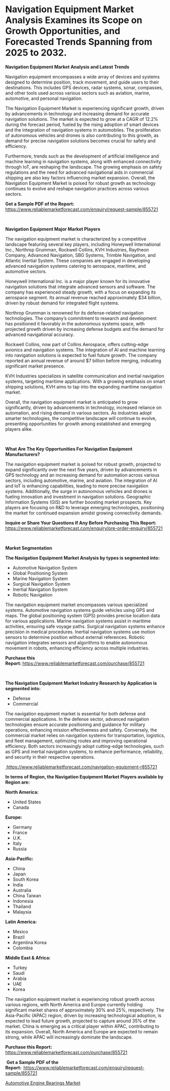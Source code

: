 <p><h1>Navigation Equipment Market Analysis Examines its Scope on Growth Opportunities, and Forecasted Trends Spanning from 2025 to 2032.</h1></p><p><strong>Navigation Equipment Market Analysis and Latest Trends</strong></p>
<p><p>Navigation equipment encompasses a wide array of devices and systems designed to determine position, track movement, and guide users to their destinations. This includes GPS devices, radar systems, sonar, compasses, and other tools used across various sectors such as aviation, marine, automotive, and personal navigation.</p><p>The Navigation Equipment Market is experiencing significant growth, driven by advancements in technology and increasing demand for accurate navigation solutions. The market is expected to grow at a CAGR of 12.2% during the forecast period, fueled by the rising adoption of smart devices and the integration of navigation systems in automobiles. The proliferation of autonomous vehicles and drones is also contributing to this growth, as demand for precise navigation solutions becomes crucial for safety and efficiency.</p><p>Furthermore, trends such as the development of artificial intelligence and machine learning in navigation systems, along with enhanced connectivity through IoT, are reshaping the landscape. The growing emphasis on safety regulations and the need for advanced navigational aids in commercial shipping are also key factors influencing market expansion. Overall, the Navigation Equipment Market is poised for robust growth as technology continues to evolve and reshape navigation practices across various sectors.</p></p>
<p><strong>Get a Sample PDF of the Report:&nbsp;</strong> <a href="https://www.reliablemarketforecast.com/enquiry/request-sample/855721?utm_campaign=3521&utm_medium=2&utm_source=Github&utm_content=ia&utm_term=30032025&utm_id=navigation-equipment">https://www.reliablemarketforecast.com/enquiry/request-sample/855721</a></p>
<p>&nbsp;</p>
<p><strong>Navigation Equipment Major Market Players</strong></p>
<p><p>The navigation equipment market is characterized by a competitive landscape featuring several key players, including Honeywell International Inc., Northrop Grumman, Rockwell Collins, KVH Industries, Raytheon Company, Advanced Navigation, SBG Systems, Trimble Navigation, and Atlantic Inertial System. These companies are engaged in developing advanced navigation systems catering to aerospace, maritime, and automotive sectors.</p><p>Honeywell International Inc. is a major player known for its innovative navigation solutions that integrate advanced sensors and software. The company has experienced steady growth, with a focus on expanding its aerospace segment. Its annual revenue reached approximately $34 billion, driven by robust demand for integrated flight systems.</p><p>Northrop Grumman is renowned for its defense-related navigation technologies. The company’s commitment to research and development has positioned it favorably in the autonomous systems space, with projected growth driven by increasing defense budgets and the demand for advanced navigational accuracy.</p><p>Rockwell Collins, now part of Collins Aerospace, offers cutting-edge avionics and navigation systems. The integration of AI and machine learning into navigation solutions is expected to fuel future growth. The company reported an annual revenue of around $7 billion before merging, indicating significant market presence.</p><p>KVH Industries specializes in satellite communication and inertial navigation systems, targeting maritime applications. With a growing emphasis on smart shipping solutions, KVH aims to tap into the expanding maritime navigation market.</p><p>Overall, the navigation equipment market is anticipated to grow significantly, driven by advancements in technology, increased reliance on automation, and rising demand in various sectors. As industries adopt smarter technologies, the competitive landscape will continue to evolve, presenting opportunities for growth among established and emerging players alike.</p></p>
<p>&nbsp;</p>
<p><strong>What Are The Key Opportunities For Navigation Equipment Manufacturers?</strong></p>
<p><p>The navigation equipment market is poised for robust growth, projected to expand significantly over the next five years, driven by advancements in GPS technology and an increasing demand for automation across various sectors, including automotive, marine, and aviation. The integration of AI and IoT is enhancing capabilities, leading to more precise navigation systems. Additionally, the surge in autonomous vehicles and drones is fueling innovation and investment in navigation solutions. Geographic Information Systems (GIS) are further boosting market prospects. Key players are focusing on R&D to leverage emerging technologies, positioning the market for continued expansion amidst growing connectivity demands.</p></p>
<p><strong>Inquire or Share Your Questions If Any Before Purchasing This Report:</strong> <a href="https://www.reliablemarketforecast.com/enquiry/pre-order-enquiry/855721?utm_campaign=3521&utm_medium=2&utm_source=Github&utm_content=ia&utm_term=30032025&utm_id=navigation-equipment">https://www.reliablemarketforecast.com/enquiry/pre-order-enquiry/855721</a></p>
<p>&nbsp;</p>
<p><strong>Market Segmentation</strong></p>
<p><strong>The Navigation Equipment Market Analysis by types is segmented into:</strong></p>
<p><ul><li>Automotive Navigation System</li><li>Global Positioning System</li><li>Marine Navigation System</li><li>Surgical Navigation System</li><li>Inertial Navigation System</li><li>Robotic Navigation</li></ul></p>
<p><p>The navigation equipment market encompasses various specialized systems. Automotive navigation systems guide vehicles using GPS and maps. The global positioning system (GPS) provides precise location data for various applications. Marine navigation systems assist in maritime activities, ensuring safe voyage paths. Surgical navigation systems enhance precision in medical procedures. Inertial navigation systems use motion sensors to determine position without external references. Robotic navigation integrates sensors and algorithms to enable autonomous movement in robots, enhancing efficiency across multiple industries.</p></p>
<p><strong>Purchase this Report:&nbsp;</strong><a href="https://www.reliablemarketforecast.com/purchase/855721?utm_campaign=3521&utm_medium=2&utm_source=Github&utm_content=ia&utm_term=30032025&utm_id=navigation-equipment">https://www.reliablemarketforecast.com/purchase/855721</a></p>
<p>&nbsp;</p>
<p><strong>The Navigation Equipment Market Industry Research by Application is segmented into:</strong></p>
<p><ul><li>Defense</li><li>Commercial</li></ul></p>
<p><p>The navigation equipment market is essential for both defense and commercial applications. In the defense sector, advanced navigation technologies ensure accurate positioning and guidance for military operations, enhancing mission effectiveness and safety. Conversely, the commercial market relies on navigation systems for transportation, logistics, and fleet management, optimizing routes and improving operational efficiency. Both sectors increasingly adopt cutting-edge technologies, such as GPS and inertial navigation systems, to enhance performance, reliability, and security in their respective operations.</p></p>
<p><a href="https://www.reliablemarketforecast.com/navigation-equipment-r855721?utm_campaign=3521&utm_medium=2&utm_source=Github&utm_content=ia&utm_term=30032025&utm_id=navigation-equipment">&nbsp;https://www.reliablemarketforecast.com/navigation-equipment-r855721</a></p>
<p><strong>In terms of Region, the Navigation Equipment Market Players available by Region are:</strong></p>
<p>
    <p> <strong> North America: </strong>
        <ul>
            <li>United States</li>
            <li>Canada</li>
        </ul>
        </p> 
    <p> <strong> Europe: </strong>
        <ul>
            <li>Germany</li>
            <li>France</li>
            <li>U.K.</li>
            <li>Italy</li>
            <li>Russia</li>
        </ul>
        </p> 
    <p> <strong> Asia-Pacific: </strong>
        <ul>
            <li>China</li>
            <li>Japan</li>
            <li>South Korea</li>
            <li>India</li>
            <li>Australia</li>
            <li>China Taiwan</li>
            <li>Indonesia</li>
            <li>Thailand</li>
            <li>Malaysia</li>
        </ul>
        </p> 
    <p> <strong> Latin America: </strong>
        <ul>
            <li>Mexico</li>
            <li>Brazil</li>
            <li>Argentina Korea</li>
            <li>Colombia</li>
        </ul>
        </p> 
    <p> <strong> Middle East & Africa: </strong>
        <ul>
            <li>Turkey</li>
            <li>Saudi</li>
            <li>Arabia</li>
            <li>UAE</li>
            <li>Korea</li>
        </ul>
    </p>
    </p>
<p><p>The navigation equipment market is experiencing robust growth across various regions, with North America and Europe currently holding significant market shares of approximately 30% and 25%, respectively. The Asia-Pacific (APAC) region, driven by increasing technological adoption, is expected to lead future growth, projected to capture around 35% of the market. China is emerging as a critical player within APAC, contributing to its expansion. Overall, North America and Europe are expected to remain strong, while APAC will increasingly dominate the landscape.</p></p>
<p><strong>Purchase this Report: </strong><a href="https://www.reliablemarketforecast.com/purchase/855721?utm_campaign=3521&utm_medium=2&utm_source=Github&utm_content=ia&utm_term=30032025&utm_id=navigation-equipment">https://www.reliablemarketforecast.com/purchase/855721</a></p>
<p>&nbsp;<strong>Get a Sample PDF of the Report:&nbsp;&nbsp;</strong><a href="https://www.reliablemarketforecast.com/enquiry/request-sample/855721?utm_campaign=3521&utm_medium=2&utm_source=Github&utm_content=ia&utm_term=30032025&utm_id=navigation-equipment">https://www.reliablemarketforecast.com/enquiry/request-sample/855721</a></p>
<p><strong></strong></p>
<p><p><a href="https://github.com/sanokdagada01/Market-Research-Report-List-1/blob/main/automotive-engine-bearings-market.md?utm_campaign=3521&utm_medium=2&utm_source=Github&utm_content=ia&utm_term=30032025&utm_id=navigation-equipment">Automotive Engine Bearings Market</a></p></p>